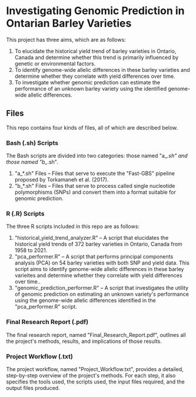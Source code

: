
# Investigating Genomic Prediction in Ontarian Barley Varieties

This project has three aims, which are as follows:
1. To elucidate the historical yield trend of barley varieties in Ontario, Canada and determine whether this trend is primarily influenced by genetic or environmental factors.
2. To identify genome-wide allelic differences in these barley varieties and determine whether they correlate with yield differences over time.
3. To investigate whether genomic prediction can estimate the performance of an unknown barley variety using the identified genome-wide allelic differences.

## Files

This repo contains four kinds of files, all of which are described below.

### Bash (.sh) Scripts

The Bash scripts are divided into two categories: those named "a_*.sh" and those named "b_*.sh".
1. "a_*.sh" Files – Files that serve to execute the "Fast-GBS" pipeline proposed by Torkamaneh et al. (2017).
2. "b_*.sh" Files – Files that serve to process called single nucleotide polymorphisms (SNPs) and convert them into a format suitable for genomic prediction.

### R (.R) Scripts

The three R scripts included in this repo are as follows:
1. "historical_yield_trend_analyzer.R" – A script that elucidates the historical yield trends of 372 barley varieties in Ontario, Canada from 1958 to 2021.
2. "pca_performer.R" – A script that performs principal components analysis (PCA) on 54 barley varieties with both SNP and yield data. This script aims to identify genome-wide allelic differences in these barley varieites and determine whether they correlate with yield differences over time..
3. "genomic_prediction_performer.R" – A script that investigates the utility of genomic prediction on estimating an unknown variety's performance using the genome-wide allelic differences identified in the "pca_performer.R" script.

### Final Research Report (.pdf)

The final research report, named "Final_Research_Report.pdf", outlines all the project's methods, results, and implications of those results.

### Project Workflow (.txt)

The project workflow, named "Project_Workflow.txt", provides a detailed, step-by-step overview of the project's methods. For each step, it also specifies the tools used, the scripts used, the input files required, and the output files produced.